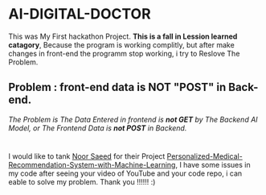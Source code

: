 # AI-DIGITAL-DOCTOR
This was My First hackathon Project.
**This is a fall in Lession learned catagory**, Because the program is working complitly, but after make changes in front-end the programm stop working, i try to Reslove The Problem.

## Problem : front-end data is NOT "POST" in Back-end.
_The Problem is The Data Entered in frontend is **not GET** by The Backend AI Model, or The Frontend Data is **not POST** in Backend._

#
I would like to tank [Noor Saeed](https://github.com/611noorsaeed) for their Project [Personalized-Medical-Recommendation-System-with-Machine-Learning](https://github.com/611noorsaeed/Medicine-Recommendation-System-Personalized-Medical-Recommendation-System-with-Machine-Learning/tree/main), I have some issues in my code after seeing your video of YouTube and your code repo, i can eable to solve my problem.
Thank you !!!!!! :)
